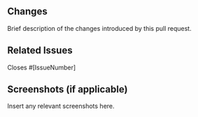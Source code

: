 ## Changes

Brief description of the changes introduced by this pull request.

## Related Issues

Closes #[IssueNumber]

## Screenshots (if applicable)

Insert any relevant screenshots here.
